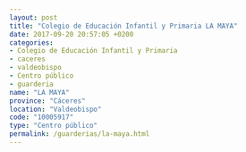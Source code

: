 ```yaml
---
layout: post
title: "Colegio de Educación Infantil y Primaria LA MAYA"
date: 2017-09-20 20:57:05 +0200
categories:
- Colegio de Educación Infantil y Primaria
- caceres
- valdeobispo
- Centro público
- guarderia
name: "LA MAYA"
province: "Cáceres"
location: "Valdeobispo"
code: "10005917"
type: "Centro público"
permalink: /guarderias/la-maya.html
---
```

